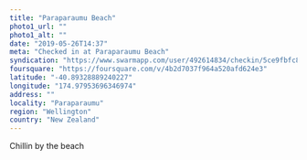 ```yaml
---
title: "Paraparaumu Beach"
photo1_url: ""
photo1_alt: ""
date: "2019-05-26T14:37"
meta: "Checked in at Paraparaumu Beach"
syndication: "https://www.swarmapp.com/user/492614834/checkin/5ce9fbfc829b0c0038133f35"
foursquare: "https://foursquare.com/v/4b2d7037f964a520afd624e3"
latitude: "-40.89328889240227"
longitude: "174.97953696346974"
address: ""
locality: "Paraparaumu"
region: "Wellington"
country: "New Zealand"
---
```

Chillin by the beach
